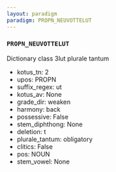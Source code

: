 ```yaml
---
layout: paradigm
paradigm: PROPN_NEUVOTTELUT
---
```

### ` PROPN_NEUVOTTELUT `

Dictionary class 3lut plurale tantum
* kotus_tn: 2
* upos: PROPN
* suffix_regex: ut
* kotus_av: None
* grade_dir: weaken
* harmony: back
* possessive: False
* stem_diphthong: None
* deletion: t
* plurale_tantum: obligatory
* clitics: False
* pos: NOUN
* stem_vowel: None
